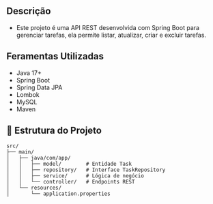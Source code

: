 ## Descrição
- Este projeto é uma API REST desenvolvida com Spring Boot para gerenciar tarefas, ela permite listar, atualizar, criar e excluir tarefas.

## Feramentas Utilizadas
- Java 17+
- Spring Boot
- Spring Data JPA
- Lombok
- MySQL
- Maven

 ## 📁 Estrutura do Projeto

```text
src/
├── main/
│   ├── java/com/app/
│   │   ├── model/        # Entidade Task
│   │   ├── repository/   # Interface TaskRepository
│   │   ├── service/      # Lógica de negócio
│   │   └── controller/   # Endpoints REST
│   └── resources/
│       └── application.properties
